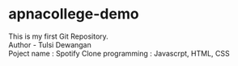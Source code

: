 # apnacollege-demo
This is my first Git Repository.
<br>
Author - Tulsi Dewangan
<br>
Poject name : Spotify Clone
programming : Javascrpt, HTML, CSS 

